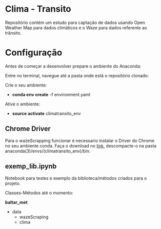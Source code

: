# Clima - Transito

Repositório contém um estudo para captação de dados usando Open Weather Map para dados climáticos e o Waze para dados referente ao trânsito.

# Configuração

Antes de começar a desenvolver prepare o ambiente do Anaconda:

Entre no terminal, navegue até a pasta onde está o repositório clonado:

Crie o seu ambiente:
- **conda env create** -f environment.yaml

Ative o ambiente:
- **source activate**  climatransito_env

## Chrome Driver

Para o wazeScrapping funcionar é necessario instalar o Driver do Chrome no seu ambiente conda. Faça o download no [link](https://sites.google.com/a/chromium.org/chromedriver/), descompacte-o na pasta anaconda(3)/envs/(climatransito_env)/bin.

## exemp_lib.ipynb

Notebook para testes e exemplo da biblioteca/métodos criados para o projeto.

Classes-Métodos até o momento:

**baltar_met**
  - data
     - wazeScraping
     - clima
